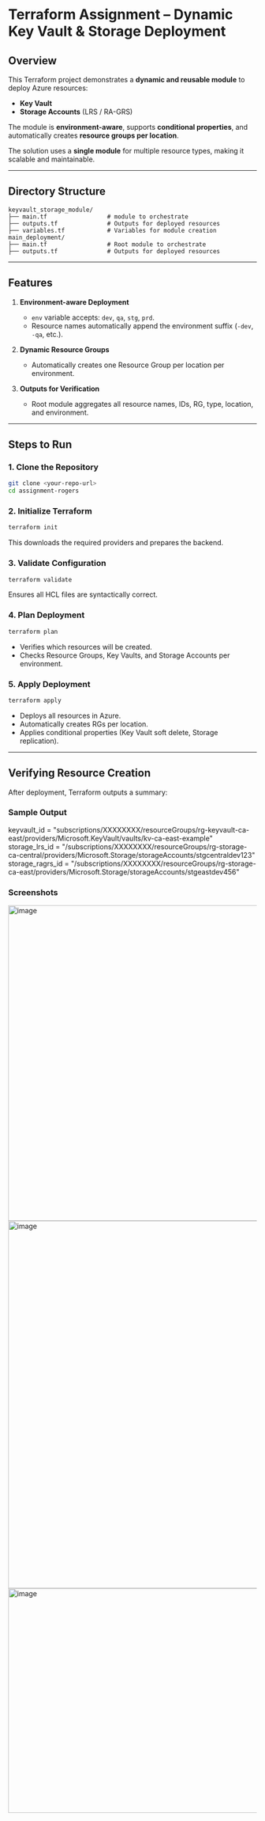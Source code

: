 # Terraform Assignment – Dynamic Key Vault & Storage Deployment

## Overview

This Terraform project demonstrates a **dynamic and reusable module** to deploy Azure resources:

- **Key Vault**
- **Storage Accounts** (LRS / RA-GRS)

The module is **environment-aware**, supports **conditional properties**, and automatically creates **resource groups per location**.  

The solution uses a **single module** for multiple resource types, making it scalable and maintainable.

---

## Directory Structure

```
keyvault_storage_module/
├── main.tf                 # module to orchestrate 
├── outputs.tf              # Outputs for deployed resources
├── variables.tf            # Variables for module creation
main_deployment/
├── main.tf                 # Root module to orchestrate 
├── outputs.tf              # Outputs for deployed resources
```

---

## Features

1. **Environment-aware Deployment**  
   - `env` variable accepts: `dev`, `qa`, `stg`, `prd`.  
   - Resource names automatically append the environment suffix (`-dev`, `-qa`, etc.).    

2. **Dynamic Resource Groups**  
   - Automatically creates one Resource Group per location per environment.  

3. **Outputs for Verification**  
   - Root module aggregates all resource names, IDs, RG, type, location, and environment.  

---

## Steps to Run

### 1. Clone the Repository

```bash
git clone <your-repo-url>
cd assignment-rogers
```

### 2. Initialize Terraform

```bash
terraform init
```

This downloads the required providers and prepares the backend.

### 3. Validate Configuration

```bash
terraform validate
```

Ensures all HCL files are syntactically correct.

### 4. Plan Deployment

```bash
terraform plan
```

- Verifies which resources will be created.  
- Checks Resource Groups, Key Vaults, and Storage Accounts per environment.

### 5. Apply Deployment

```bash
terraform apply
```

- Deploys all resources in Azure.  
- Automatically creates RGs per location.  
- Applies conditional properties (Key Vault soft delete, Storage replication).

---

## Verifying Resource Creation

After deployment, Terraform outputs a summary:

### Sample Output

keyvault_id = "subscriptions/XXXXXXXX/resourceGroups/rg-keyvault-ca-east/providers/Microsoft.KeyVault/vaults/kv-ca-east-example"
storage_lrs_id = "/subscriptions/XXXXXXXX/resourceGroups/rg-storage-ca-central/providers/Microsoft.Storage/storageAccounts/stgcentraldev123"
storage_ragrs_id = "/subscriptions/XXXXXXXX/resourceGroups/rg-storage-ca-east/providers/Microsoft.Storage/storageAccounts/stgeastdev456"


### Screenshots

<img width="1670" height="638" alt="image" src="https://github.com/user-attachments/assets/96db7005-d9bd-4969-8e4b-4aabb67556a4" />

<img width="1789" height="743" alt="image" src="https://github.com/user-attachments/assets/d9e187e5-086f-4475-9c22-9dffca9c09a9" />

<img width="933" height="454" alt="image" src="https://github.com/user-attachments/assets/fdc4c2a9-5e2f-4803-81c1-040b50e259ec" />



